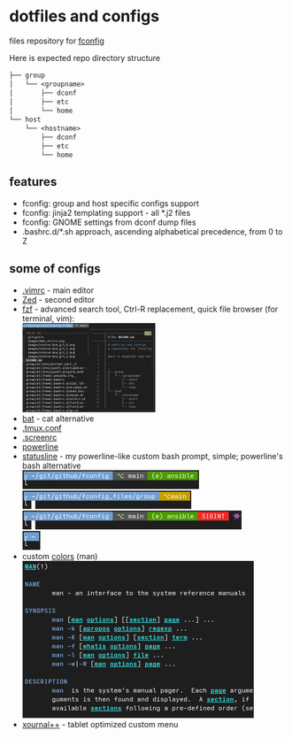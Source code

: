 # dotfiles and configs
files repository for [fconfig](https://github.com/goloshubov/fconfig)

Here is expected repo directory structure
```
├── group
│   └── <groupname>
│       ├── dconf
│       ├── etc
│       └── home
└── host
    └── <hostname>
        ├── dconf
        ├── etc
        └── home
```
## features
- fconfig: group and host specific configs support
- fconfig: jinja2 templating support - all *.j2 files
- fconfig: GNOME settings from dconf dump files
- .bashrc.d/*.sh approach, ascending alphabetical precedence, from 0 to Z

## some of configs
- [.vimrc](group/all/home/.vimrc) - main editor
- [Zed](group/workstations/home/.var/app/dev.zed.Zed/config/zed/settings.json) - second editor
- [fzf](group/workstations/home/.bashrc.d/fzf.sh) - advanced search tool, Ctrl-R replacement, quick file browser (for terminal, vim):\
  <img src=".images/fzf_file_browser.png" width="50%" height="50%">
- [bat](group/all/home/.config/bat/config) - cat alternative
- [.tmux.conf](group/all/home/.tmux.conf)
- [.screenrc](group/all/home/.screenrc)
- [powerline](group/workstations/home/.config/powerline)
- [statusline](group/all/home/.bashrc.d/z10_statusline.sh) - my powerline-like custom bash prompt, simple; powerline's bash alternative\
  ![img](.images/statusline_git_0.png)\
  ![img](.images/statusline_git_1.png)\
  ![img](.images/statusline_git_2.png)\
  ![img](.images/statusline_git_3.png)
- custom [colors](group/all/home/.bashrc.d/LESS_TERMCAP.sh) (man)\
  ![img](.images/man_colors.png)
- [xournal++](group/workstations/home/.var/app/com.github.xournalpp.xournalpp/config/xournalpp/toolbar.ini) - tablet optimized custom menu
